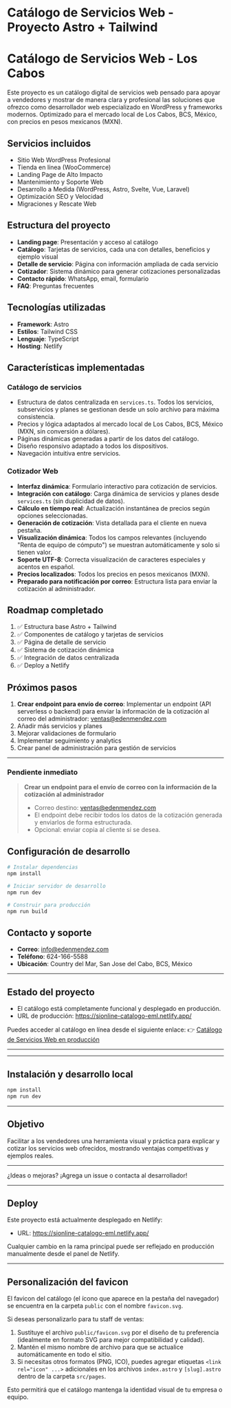 # Catálogo de Servicios Web - Proyecto Astro + Tailwind

# Catálogo de Servicios Web - Los Cabos

Este proyecto es un catálogo digital de servicios web pensado para apoyar a vendedores y mostrar de manera clara y profesional las soluciones que ofrezco como desarrollador web especializado en WordPress y frameworks modernos. Optimizado para el mercado local de Los Cabos, BCS, México, con precios en pesos mexicanos (MXN).

## Servicios incluidos
- Sitio Web WordPress Profesional
- Tienda en línea (WooCommerce)
- Landing Page de Alto Impacto
- Mantenimiento y Soporte Web
- Desarrollo a Medida (WordPress, Astro, Svelte, Vue, Laravel)
- Optimización SEO y Velocidad
- Migraciones y Rescate Web

## Estructura del proyecto
- **Landing page**: Presentación y acceso al catálogo
- **Catálogo**: Tarjetas de servicios, cada una con detalles, beneficios y ejemplo visual
- **Detalle de servicio**: Página con información ampliada de cada servicio
- **Cotizador**: Sistema dinámico para generar cotizaciones personalizadas
- **Contacto rápido**: WhatsApp, email, formulario
- **FAQ**: Preguntas frecuentes

## Tecnologías utilizadas
- **Framework**: Astro
- **Estilos**: Tailwind CSS
- **Lenguaje**: TypeScript
- **Hosting**: Netlify

## Características implementadas

### Catálogo de servicios
- Estructura de datos centralizada en `services.ts`. Todos los servicios, subservicios y planes se gestionan desde un solo archivo para máxima consistencia.
- Precios y lógica adaptados al mercado local de Los Cabos, BCS, México (MXN, sin conversión a dólares).
- Páginas dinámicas generadas a partir de los datos del catálogo.
- Diseño responsivo adaptado a todos los dispositivos.
- Navegación intuitiva entre servicios.

### Cotizador Web
- **Interfaz dinámica**: Formulario interactivo para cotización de servicios.
- **Integración con catálogo**: Carga dinámica de servicios y planes desde `services.ts` (sin duplicidad de datos).
- **Cálculo en tiempo real**: Actualización instantánea de precios según opciones seleccionadas.
- **Generación de cotización**: Vista detallada para el cliente en nueva pestaña.
- **Visualización dinámica**: Todos los campos relevantes (incluyendo "Renta de equipo de cómputo") se muestran automáticamente y solo si tienen valor.
- **Soporte UTF-8**: Correcta visualización de caracteres especiales y acentos en español.
- **Precios localizados**: Todos los precios en pesos mexicanos (MXN).
- **Preparado para notificación por correo**: Estructura lista para enviar la cotización al administrador.

## Roadmap completado
1. ✅ Estructura base Astro + Tailwind
2. ✅ Componentes de catálogo y tarjetas de servicios
3. ✅ Página de detalle de servicio
4. ✅ Sistema de cotización dinámica
5. ✅ Integración de datos centralizada
6. ✅ Deploy a Netlify

## Próximos pasos
1. **Crear endpoint para envío de correo**: Implementar un endpoint (API serverless o backend) para enviar la información de la cotización al correo del administrador: ventas@edenmendez.com
2. Añadir más servicios y planes
3. Mejorar validaciones de formulario
4. Implementar seguimiento y analytics
5. Crear panel de administración para gestión de servicios

---

### Pendiente inmediato
> **Crear un endpoint para el envío de correo con la información de la cotización al administrador**
> - Correo destino: ventas@edenmendez.com
> - El endpoint debe recibir todos los datos de la cotización generada y enviarlos de forma estructurada.
> - Opcional: enviar copia al cliente si se desea.

## Configuración de desarrollo
```bash
# Instalar dependencias
npm install

# Iniciar servidor de desarrollo
npm run dev

# Construir para producción
npm run build
```

## Contacto y soporte
- **Correo**: info@edenmendez.com
- **Teléfono**: 624-166-5588
- **Ubicación**: Country del Mar, San Jose del Cabo, BCS, México

---

## Estado del proyecto
- El catálogo está completamente funcional y desplegado en producción.
- URL de producción: https://sionline-catalogo-eml.netlify.app/

Puedes acceder al catálogo en línea desde el siguiente enlace:
👉 [Catálogo de Servicios Web en producción](https://sionline-catalogo-eml.netlify.app/)

---

---

## Instalación y desarrollo local

```bash
npm install
npm run dev
```

---

## Objetivo
Facilitar a los vendedores una herramienta visual y práctica para explicar y cotizar los servicios web ofrecidos, mostrando ventajas competitivas y ejemplos reales.

---

¿Ideas o mejoras? ¡Agrega un issue o contacta al desarrollador!

---

## Deploy
Este proyecto está actualmente desplegado en Netlify:
- URL: https://sionline-catalogo-eml.netlify.app/

Cualquier cambio en la rama principal puede ser reflejado en producción manualmente desde el panel de Netlify.

---

## Personalización del favicon

El favicon del catálogo (el ícono que aparece en la pestaña del navegador) se encuentra en la carpeta `public` con el nombre `favicon.svg`.

Si deseas personalizarlo para tu staff de ventas:
1. Sustituye el archivo `public/favicon.svg` por el diseño de tu preferencia (idealmente en formato SVG para mejor compatibilidad y calidad).
2. Mantén el mismo nombre de archivo para que se actualice automáticamente en todo el sitio.
3. Si necesitas otros formatos (PNG, ICO), puedes agregar etiquetas `<link rel="icon" ...>` adicionales en los archivos `index.astro` y `[slug].astro` dentro de la carpeta `src/pages`.

Esto permitirá que el catálogo mantenga la identidad visual de tu empresa o equipo.
